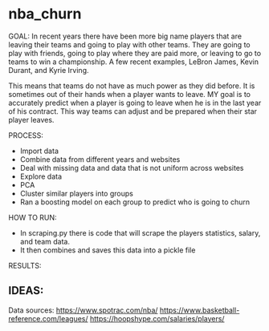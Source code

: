 # nba_churn


GOAL: 
In recent years there have been more big name players that are leaving their teams and going to play with other teams. They are going to play with friends, going to play where they are paid more, or leaving to go to teams to win a championship. A few recent examples, LeBron James, Kevin Durant, and Kyrie Irving.

This means that teams do not have as much power as they did before. It is sometimes out of their hands when a player wants to leave. MY goal is to accurately predict when a player is going to leave when he is in the last year of his contract. This way teams can adjust and be prepared when their star player leaves.

PROCESS:
- Import data
- Combine data from different years and websites
- Deal with missing data and data that is not uniform across websites
- Explore data
- PCA
- Cluster similar players into groups
- Ran a boosting model on each group to predict who is going to churn

HOW TO RUN:
- In scraping.py there is code that will scrape the players statistics, salary, and team data.
- It then combines and saves this data into a pickle file

RESULTS:

IDEAS:
- 

Data sources:
https://www.spotrac.com/nba/
https://www.basketball-reference.com/leagues/
https://hoopshype.com/salaries/players/